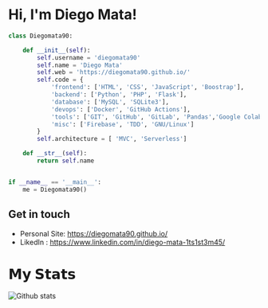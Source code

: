 # Hi, I'm Diego Mata!

```python
class Diegomata90:

    def __init__(self):
        self.username = 'diegomata90'
        self.name = 'Diego Mata'
        self.web = 'https://diegomata90.github.io/'
        self.code = {
            'frontend': ['HTML', 'CSS', 'JavaScript', 'Boostrap'],
            'backend': ['Python', 'PHP', 'Flask'],
            'database': ['MySQL', 'SQLite3'],
            'devops': ['Docker', 'GitHub Actions'],
            'tools': ['GIT', 'GitHub', 'GitLab', 'Pandas','Google Colab' 'Jupyter notebook', 'SQLAlchemy'],
            'misc': ['Firebase', 'TDD', 'GNU/Linux']
        }
        self.architecture = [ 'MVC', 'Serverless']

    def __str__(self):
        return self.name


if __name__ == '__main__':
    me = Diegomata90()


```
## Get in touch

- Personal Site: https://diegomata90.github.io/
- LikedIn : https://www.linkedin.com/in/diego-mata-1ts1st3m45/

# 𝗠𝘆 𝗦𝘁𝗮𝘁𝘀

![Github stats](https://github-readme-stats.vercel.app/api?username=diegomata90&show_icons=true&hide_border=true)
